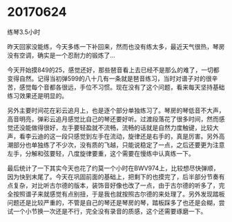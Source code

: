 # 20170624

练琴3.5小时

昨天回家没能练，今天多练一下补回来，然而也没有练太多，最近天气很热，琴房没有空调，确实是一个忍耐力的锻炼了...

今天开始摸849的25，感觉还好，那些琶音看上去已经不是那么的难了，一切都变得自然。记得当初弹599的八十几有一条就是琶音练习，当时对谱子对的很辛苦，感觉每个音都各很远，手位不习惯。现在没有了这个问题，看来每天坚持基础练习效果还是明显的。

另外主要时间花在彩云追月上，也是逐个部分单独练习了。琴房的琴低音不大声，高音明亮，弹彩云追月感觉比自己的琴还要好听。过渡段落花了很多时间，然而感觉还没能做得很好，左手要轻盈就不流畅，流畅的话就是自然力度触键，比较大声，看李云迪的这一段只感觉到左手在流动，旋律还是右手的，真是厉害。另外高潮部分也单独练了不少次，没有质的飞越，只能说稳定了一点，之后还要更为注意左手，分解和弦要轻，八度旋律要重，这个需要在慢练中认真练一下。

最后统计了一下其实今天也花了约莫一个小时在BWV974上，比较想尽快弹顺，因为快到末尾了。今天在巩固前面的基础上，把剩下的也摸完了，后半部分节奏有点复杂，对比听古尔德的版本，装饰音好像也改了一点，由于古尔德的听多了，完全按照谱子来就感觉有点别扭，于是我也就按照古尔德的来处理了。另外发现踏板问题还是比较严重的，不管是自己的琴还是琴房的琴，踏板踩多了也还是会糊，尝试一个小节换一次还是不行，完全没有录音的质感，这个还需要琢磨一下。
